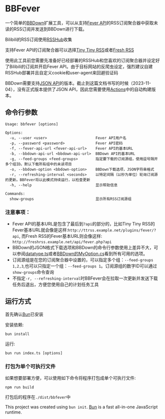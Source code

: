 # BBFever

一个简单的[BBDown](https://github.com/nilaoda/BBDown)扩展工具，可以从支持[Fever API](https://github.com/DigitalDJ/tinytinyrss-fever-plugin/blob/master/fever-api.md)的RSS订阅聚合器中获取未读的RSS订阅并发送到BBDown进行下载。

Bilibili的RSS订阅使用[RSSHub](https://docs.rsshub.app)收集

支持Fever API的订阅聚合器可以选择[Tiny Tiny RSS](https://tt-rss.org)或者[Fresh RSS](https://freshrss.org/index.html)

使用此工具前您需要先准备好已经部署的RSSHub和您喜欢的订阅聚合器并设定好了Bilibili的订阅并开启Fever API。由于目标网站的反爬虫设定，强烈建议自建RSSHub部署并且自定义cookie和user-agent来回避验证码

BBDown需要支持[JSON API](https://github.com/nilaoda/BBDown/pull/750)的版本。截止到这篇文档书写的时候（2023-11-04），没有正式版本提供了JSON API，因此您需要使用[Actions](https://github.com/nilaoda/BBDown/actions)中的自动构建版本。

## 命令行参数

```
Usage: bbfever [options]

Options:
  -u, --user <user>                      Fever API用户名
  -p, --password <password>              Fever API密码
  -f, --fever-api-url <fever-api-url>    Fever API的基本URL
  -b, --bbdown-api-url <bbdown-api-url>  BBDown API的基本URL
  -g, --feed-groups <feed-groups>        指定要下载的订阅源组，使用逗号隔开多个组ID。默认下载所有组中的未读项目
  -o, --bbdown-option <bbdown-option>    BBDown下载选项，JSON字符串格式
  -r, --refreshing-interval <seconds>    以特定间隔（以秒为单位）轮询订阅源的更新。BBFever将以此模式持续运行，以检查更新
  -h, --help                             显示帮助信息

Commands:
  show-groups                            显示所有RSS订阅源组
```
### 注意事项：

- Fever API的基本URL是包含了最后到`?api`的部分的，比如Tiny Tiny RSS的Fever基本URL就会像是这样:`http://ttrss.example.net/plugins/fever/?api`, 而Fresh RSS的Fever基本URL则会像这样: `http://freshrss.example.net/api/fever.php?api`
- BBDown的JSON格式下载选项和BBDown的命令行参数使用上差异不大，可以参阅[datatype.ts](./datatype.ts)或者[BBDown的MyOption.cs](https://github.com/nilaoda/BBDown/blob/master/BBDown/MyOption.cs)看到所有可用的选项。
- 订阅源组是在您的订阅聚合器中设置的，可以指定多个组：`--feed-groups 1,2,3`,也可以只指定一个组：`--feed-groups 1`。订阅源组的数字ID可以通过`show-groups`命令查询
- 不指定`-r, --refreshing-interval`时BBFever会在拉取一次更新并发送下载任务后退出，方便您使用自己的计划任务工具


## 运行方式

首先确认[Bun](https://bun.sh)已安装

安装依赖:

```shell
bun install
```

运行:

```shell
bun run index.ts [options]
```

### 打包为单个可执行文件

如果想要部署方便，可以使用如下命令将程序打包成单个可执行文件:

```shell
npm run build
```
打包后的程序在`./dist/bbfever`中

This project was created using `bun init`. [Bun](https://bun.sh) is a fast all-in-one JavaScript runtime.
